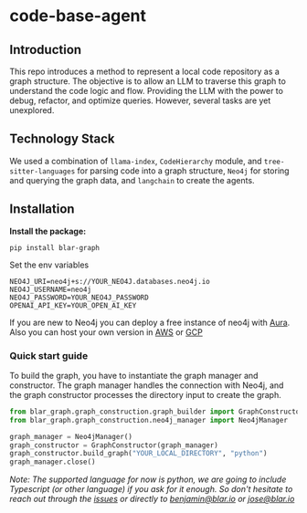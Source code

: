 # code-base-agent

## Introduction

This repo introduces a method to represent a local code repository as a graph structure. The objective is to allow an LLM to traverse this graph to understand the code logic and flow. Providing the LLM with the power to debug, refactor, and optimize queries. However, several tasks are yet unexplored.

## Technology Stack

We used a combination of `llama-index`, `CodeHierarchy` module, and `tree-sitter-languages` for parsing code into a graph structure, `Neo4j` for storing and querying the graph data, and `langchain` to create the agents.

## Installation

**Install the package:**

```shell
pip install blar-graph
```

Set the env variables

```.env
NEO4J_URI=neo4j+s://YOUR_NEO4J.databases.neo4j.io
NEO4J_USERNAME=neo4j
NEO4J_PASSWORD=YOUR_NEO4J_PASSWORD
OPENAI_API_KEY=YOUR_OPEN_AI_KEY
```

If you are new to Neo4j you can deploy a free instance of neo4j with [Aura](https://login.neo4j.com/u/signup/identifier?state=hKFo2SBIWW01eGl6SEhHVTVZQ2g1VU9rSk1BZlVVblJPd2FzSqFur3VuaXZlcnNhbC1sb2dpbqN0aWTZIFNSUXR5UEtwZThoQTBlOWs0ck1hN0ZTekFOY3JfWkNho2NpZNkgV1NMczYwNDdrT2pwVVNXODNnRFo0SnlZaElrNXpZVG8). Also you can host your own version in [AWS](https://aws.amazon.com/marketplace/seller-profile?id=23ec694a-d2af-4641-b4d3-b7201ab2f5f9) or [GCP](https://console.cloud.google.com/marketplace/product/endpoints/prod.n4gcp.neo4j.io?rapt=AEjHL4O-iQH8W8STKpH0_zwz8HEyQqA9XFkpnFUkJotAt2wAT0Zmjhraww8X6covdYdzJdUi_LwtQtG8qDChLOLYHeEG4x1kZyhfzukM2WkabnwQlQpu5ws&project=direct-album-395214)

### Quick start guide

To build the graph, you have to instantiate the graph manager and constructor. The graph manager handles the connection with Neo4j, and the graph constructor processes the directory input to create the graph.

```python
from blar_graph.graph_construction.graph_builder import GraphConstructor
from blar_graph.graph_construction.neo4j_manager import Neo4jManager

graph_manager = Neo4jManager()
graph_constructor = GraphConstructor(graph_manager)
graph_constructor.build_graph("YOUR_LOCAL_DIRECTORY", "python")
graph_manager.close()
```

*Note: The supported language for now is python, we are going to include Typescript (or other language) if you ask for it enough. So don't hesitate to reach out through the [issues](https://github.com/blarApp/code-base-agent/issues) or directly to benjamin@blar.io or jose@blar.io*
